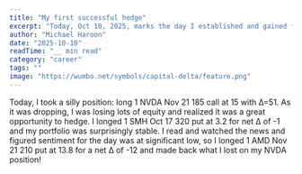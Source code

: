 ```yaml
---
title: "My first successful hedge"
excerpt: "Today, Oct 10, 2025, marks the day I established and gained from a successful hedge in the equity options!"
author: "Michael Haroon"
date: "2025-10-10"
readTime: "__ min read"
category: "career"
tags: ""
image: "https://wumbo.net/symbols/capital-delta/feature.png"
---
```


Today, I took a silly position: long 1 NVDA Nov 21 185 call at 15 with Δ=51. As it was dropping, I was losing lots of equity and realized it was a great opportunity to hedge. I longed 1 SMH Oct 17 320 put at 3.2 for net Δ of -1 and my portfolio was surprisingly stable. I read and watched the news and figured sentiment for the day was at significant low, so I longed 1 AMD Nov 21 210 put at 13.8 for a net Δ of -12 and made back what I lost on my NVDA position!